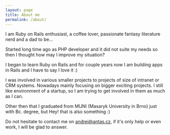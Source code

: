 ```yaml
---
layout: page
title: About me
permalink: /about/
---
```


I am Ruby on Rails enthusiast, a coffee lover, passionate fantasy literature nerd and a dad to be...

Started long time ago as PHP developer and it did not suite my needs so then I thought how may I improve my situation?

I began to learn Ruby on Rails and for couple years now I am building apps in Rails and I have to say I love it :)

I was involved in various smaller projects to projects of size of intranet or CRM systems. Nowadays mainly focusing on bigger exciting projects.
I still like environment of a startup, so I am trying to get involved in them as much as I can.

Other then that I graduated from MUNI (Masaryk University in Brno) just with Bc. degree, but Hey! that is also something :)

Do not hesitate to contact me on <andrej@antas.cz>, if it's only help or even work, I will be glad to answer.

